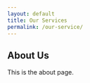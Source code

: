 ```yaml
---
layout: default
title: Our Services
permalink: /our-service/
---
```


<h2>About Us</h2>
<p>This is the about page.</p>
